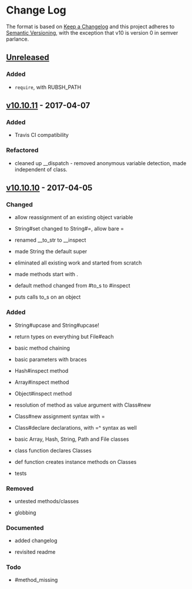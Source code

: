 Change Log
==========

The format is based on [Keep a Changelog] and this project adheres to
[Semantic Versioning], with the exception that v10 is version 0 in
semver parlance.

[Unreleased]
------------

### Added

-   `require`, with RUBSH_PATH

[v10.10.11] - 2017-04-07
------------------------

### Added

-   Travis CI compatibility

### Refactored

-   cleaned up \_\_dispatch - removed anonymous variable detection, made
    independent of class.

[v10.10.10] - 2017-04-05
------------------------

### Changed

-   allow reassignment of an existing object variable

-   String\#set changed to String\#=, allow bare =

-   renamed \_\_to\_str to \_\_inspect

-   made String the default super

-   eliminated all existing work and started from scratch

-   made methods start with .

-   default method changed from \#to\_s to \#inspect

-   puts calls to\_s on an object

### Added

-   String\#upcase and String\#upcase!

-   return types on everything but File\#each

-   basic method chaining

-   basic parameters with braces

-   Hash\#inspect method

-   Array\#inspect method

-   Object\#inspect method

-   resolution of method as value argument with Class\#new

-   Class\#new assignment syntax with =

-   Class\#declare declarations, with =^ syntax as well

-   basic Array, Hash, String, Path and File classes

-   class function declares Classes

-   def function creates instance methods on Classes

-   tests

### Removed

-   untested methods/classes

-   globbing

### Documented

-   added changelog

-   revisited readme

### Todo

-   \#method\_missing

  [Keep a Changelog]: http://keepachangelog.com/
  [Semantic Versioning]: http://semver.org/
  [Unreleased]: https://github.com/binaryphile/rubsh/compare/v10.10.11...v10.11
  [v10.10.11]: https://github.com/binaryphile/rubsh/compare/v10.10.10...v10.10.11
  [v10.10.10]: https://github.com/binaryphile/rubsh/compare/v0.6.3...v10.10.10
